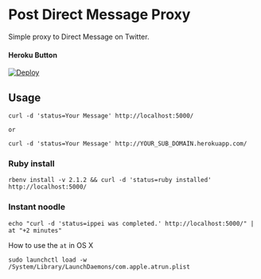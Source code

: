 Post Direct Message Proxy
=============

Simple proxy to Direct Message on Twitter.

#### Heroku Button

[![Deploy](https://www.herokucdn.com/deploy/button.png)](https://heroku.com/deploy)

## Usage

```shell
curl -d 'status=Your Message' http://localhost:5000/

or

curl -d 'status=Your Message' http://YOUR_SUB_DOMAIN.herokuapp.com/
```

### Ruby install

```
rbenv install -v 2.1.2 && curl -d 'status=ruby installed' http://localhost:5000/
```

### Instant noodle

```shell
echo "curl -d 'status=ippei was completed.' http://localhost:5000/" | at "+2 minutes"
```

How to use the `at` in OS X

```shell
sudo launchctl load -w /System/Library/LaunchDaemons/com.apple.atrun.plist
```
